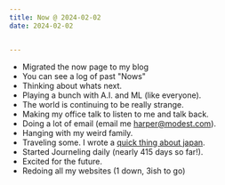 ```yaml
---
title: Now @ 2024-02-02
date: 2024-02-02


---
```


* Migrated the now page to my blog
* You can see a log of past "Nows" 
* Thinking about whats next.
* Playing a bunch with A.I. and ML (like everyone).
* The world is continuing to be really strange.
* Making my office talk to listen to me and talk back.
* Doing a lot of email (email me [harper@modest.com](mailto:harper@modest.com)).
* Hanging with my weird family.
* Traveling some. I wrote a [quick thing about japan](https://japan.harperreed.com).
* Started Journeling daily (nearly 415 days so far!).
* Excited for the future.
* Redoing all my websites (1 down, 3ish to go)
